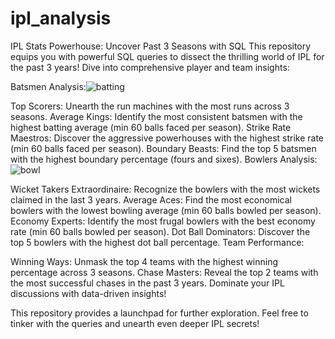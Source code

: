 # ipl_analysis
IPL Stats Powerhouse: Uncover Past 3 Seasons with SQL
This repository equips you with powerful SQL queries to dissect the thrilling world of IPL for the past 3 years!  Dive into comprehensive player and team insights:

Batsmen Analysis:![batting](https://github.com/user-attachments/assets/3d117d4c-cc05-4655-8e22-4f833f2bfd63)


Top Scorers: Unearth the run machines with the most runs across 3 seasons.
Average Kings: Identify the most consistent batsmen with the highest batting average (min 60 balls faced per season).
Strike Rate Maestros: Discover the aggressive powerhouses with the highest strike rate (min 60 balls faced per season).
Boundary Beasts: Find the top 5 batsmen with the highest boundary percentage (fours and sixes).
Bowlers Analysis:
![bowl](https://github.com/user-attachments/assets/072a15aa-b52d-4f63-a32e-3e541beb0fb8)

Wicket Takers Extraordinaire: Recognize the bowlers with the most wickets claimed in the last 3 years.
Average Aces: Find the most economical bowlers with the lowest bowling average (min 60 balls bowled per season).
Economy Experts: Identify the most frugal bowlers with the best economy rate (min 60 balls bowled per season).
Dot Ball Dominators: Discover the top 5 bowlers with the highest dot ball percentage.
Team Performance:

Winning Ways: Unmask the top 4 teams with the highest winning percentage across 3 seasons.
Chase Masters: Reveal the top 2 teams with the most successful chases in the past 3 years.
Dominate your IPL discussions with data-driven insights!

This repository provides a launchpad for further exploration. Feel free to tinker with the queries and unearth even deeper IPL secrets!
